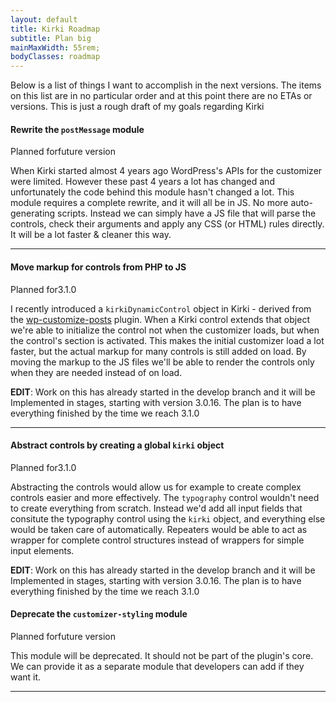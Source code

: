 ```yaml
---
layout: default
title: Kirki Roadmap
subtitle: Plan big
mainMaxWidth: 55rem;
bodyClasses: roadmap
---
```


Below is a list of things I want to accomplish in the next versions. The items on this list are in no particular order and at this point there are no ETAs or versions. This is just a rough draft of my goals regarding Kirki

#### Rewrite the `postMessage` module

<span class="secondary label">Planned for</span><span class="alert label">future version</span>


When Kirki started almost 4 years ago WordPress's APIs for the customizer were limited.
However these past 4 years a lot has changed and unfortunately the code behind this module hasn't changed a lot.
This module requires a complete rewrite, and it will all be in JS. No more auto-generating scripts.
Instead we can simply have a JS file that will parse the controls, check their arguments and apply any CSS (or HTML) rules directly. It will be a lot faster & cleaner this way.

---

#### Move markup for controls from PHP to JS

<span class="secondary label">Planned for</span><span class="warning label">3.1.0</span>

I recently introduced a `kirkiDynamicControl` object in Kirki - derived from the [wp-customize-posts](https://github.com/xwp/wp-customize-posts) plugin. When a Kirki control extends that object we're able to initialize the control not when the customizer loads, but when the control's section is activated. This makes the initial customizer load a lot faster, but the actual markup for many controls is still added on load. By moving the markup to the JS files we'll be able to render the controls only when they are needed instead of on load.

<div class="callout success">
<strong>EDIT</strong>: Work on this has already started in the develop branch and it will be Implemented in stages, starting with version 3.0.16. The plan is to have everything finished by the time we reach 3.1.0
</div>

---

#### Abstract controls by creating a global `kirki` object

<span class="secondary label">Planned for</span><span class="warning label">3.1.0</span>

Abstracting the controls would allow us for example to create complex controls easier and more effectively.
The `typography` control wouldn't need to create everything from scratch.
Instead we'd add all input fields that consitute the typography control using the `kirki` object, and everything else would be taken care of automatically.
Repeaters would be able to act as wrapper for complete control structures instead of wrappers for simple input elements.

<div class="callout success">
<strong>EDIT</strong>: Work on this has already started in the develop branch and it will be Implemented in stages, starting with version 3.0.16. The plan is to have everything finished by the time we reach 3.1.0
</div>

#### Deprecate the `customizer-styling` module

<span class="secondary label">Planned for</span><span class="alert label">future version</span>

This module will be deprecated. It should not be part of the plugin's core. We can provide it as a separate module that developers can add if they want it.

---
